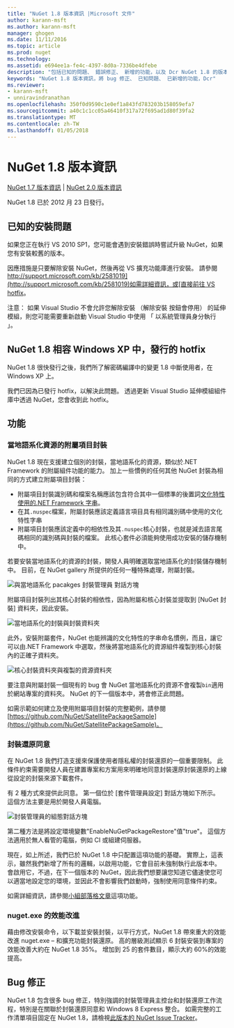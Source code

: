 ```yaml
---
title: "NuGet 1.8 版本資訊 |Microsoft 文件"
author: karann-msft
ms.author: karann-msft
manager: ghogen
ms.date: 11/11/2016
ms.topic: article
ms.prod: nuget
ms.technology: 
ms.assetid: e694ee1a-fe4c-4397-8d0a-7336be4dfebe
description: "包括已知的問題、 錯誤修正、 新增的功能，以及 Dcr NuGet 1.8 的版本資訊。"
keywords: "NuGet 1.8 版本資訊，將 bug 修正、 已知問題、 已新增的功能，Dcr"
ms.reviewer:
- karann-msft
- unniravindranathan
ms.openlocfilehash: 350f0d9590c1e0ef1a843fd783203b158059efa7
ms.sourcegitcommit: a40c1c1cc05a46410f317a72f695ad1d80f39fa2
ms.translationtype: MT
ms.contentlocale: zh-TW
ms.lasthandoff: 01/05/2018
---
```

# <a name="nuget-18-release-notes"></a>NuGet 1.8 版本資訊

[NuGet 1.7 版本資訊](../release-notes/nuget-1.7.md) | [NuGet 2.0 版本資訊](../release-notes/nuget-2.0.md)

NuGet 1.8 已於 2012 月 23 日發行。

## <a name="known-installation-issue"></a>已知的安裝問題
如果您正在執行 VS 2010 SP1，您可能會遇到安裝錯誤時嘗試升級 NuGet，如果您有安裝較舊的版本。

因應措施是只要解除安裝 NuGet，然後再從 VS 擴充功能庫進行安裝。  請參閱[http://support.microsoft.com/kb/2581019](http://support.microsoft.com/kb/2581019)如需詳細資訊，或[直接前往 VS hotfix](http://bit.ly/vsixcertfix)。

注意： 如果 Visual Studio 不會允許您解除安裝 （解除安裝 按鈕會停用） 的延伸模組，則您可能需要重新啟動 Visual Studio 中使用 「 以系統管理員身分執行 」。

## <a name="nuget-18-incompatible-with-windows-xp-hotfix-published"></a>NuGet 1.8 相容 Windows XP 中，發行的 hotfix

NuGet 1.8 很快發行之後，我們所了解密碼編譯中的變更 1.8 中斷使用者，在 Windows XP 上。

我們已因為已發行 hotfix，以解決此問題。  透過更新 Visual Studio 延伸模組組件庫中透過 NuGet，您會收到此 hotfix。

## <a name="features"></a>功能

### <a name="satellite-packages-for-localized-resources"></a>當地語系化資源的附屬項目封裝
NuGet 1.8 現在支援建立個別的封裝，當地語系化的資源，類似於.NET Framework 的附屬組件功能的能力。  加上一些慣例的任何其他 NuGet 封裝為相同的方式建立附屬項目封裝：

* 附屬項目封裝識別碼和檔案名稱應該包含符合其中一個標準的後置詞[文化特性使用的.NET Framework 字串](http://msdn.microsoft.com/goglobal/bb896001.aspx)。
* 在其`.nuspec`檔案，附屬封裝應該定義語言項目具有相同識別碼中使用的文化特性字串
* 附屬項目封裝應該定義中的相依性及其`.nuspec`核心封裝，也就是減去語言尾碼相同的識別碼與封裝的檔案。  此核心套件必須能夠使用成功安裝的儲存機制中。

若要安裝當地語系化的資源的封裝，開發人員明確選取當地語系化的封裝儲存機制中。 目前，在 NuGet gallery 所提供的任何一種特殊處理，附屬封裝。

![與當地語系化 pacakges 封裝管理員 對話方塊](./media/dlg-w-loc-packs.png)

附屬項目封裝列出其核心封裝的相依性，因為附屬和核心封裝並提取到 [NuGet 封裝] 資料夾，因此安裝。

![當地語系化的封裝與封裝資料夾](./media/fldr-loc-packs.png)

此外，安裝附屬套件，NuGet 也能辨識的文化特性的字串命名慣例，而且，讓它可以由.NET Framework 中選取，然後將當地語系化的資源組件複製到核心封裝內的正確子資料夾。

![核心封裝資料夾與複製的資源資料夾](./media/fldr-copied-loc.png)

要注意與附屬封裝一個現有的 bug 會 NuGet 當地語系化的資源不會複製`bin`適用於網站專案的資料夾。  NuGet 的下一個版本中，將會修正此問題。

如需示範如何建立及使用附屬項目封裝的完整範例，請參閱[https://github.com/NuGet/SatellitePackageSample](https://github.com/NuGet/SatellitePackageSample)。

### <a name="package-restore-consent"></a>封裝還原同意
在 NuGet 1.8 我們打造支援來保護使用者隱私權的封裝還原的一個重要限制。 此條件約束需要開發人員在建置專案和方案用來明確地同意封裝還原封裝還原的上線從設定的封裝來源下載套件。

有 2 種方式來提供此同意。 第一個位於 [套件管理員設定] 對話方塊如下所示。  這個方法主要是用於開發人員電腦。

![封裝管理員的組態對話方塊](./media/pr-consent-configdlg.png)

第二種方法是將設定環境變數"EnableNuGetPackageRestore"值"true"。  這個方法適用於無人看管的電腦，例如 CI 或組建伺服器。

現在，如上所述，我們已於 NuGet 1.8 中只配置這項功能的基礎。  實際上，這表示，雖然我們新增了所有的邏輯，以啟用功能，它會目前未強制執行此版本中。 會啟用它，不過，在下一個版本的 NuGet，因此我們想要讓您知道它儘速使您可以適當地設定您的環境，並因此不會影響我們啟動時，強制使用同意條件約束。

如需詳細資訊，請參閱[小組部落格文章](http://blog.nuget.org/20120518/package-restore-and-consent.html)這項功能。

### <a name="nugetexe-performance-improvements"></a>nuget.exe 的效能改進
藉由修改安裝命令，以下載並安裝封裝，以平行方式，NuGet 1.8 帶來重大的效能改進 nuget.exe – 和擴充功能封裝還原。  高的層級測試顯示 6 封裝安裝到專案的效能改善大約在 NuGet 1.8 35%。  增加到 25 的套件數目，顯示大約 60%的效能提高。

## <a name="bug-fixes"></a>Bug 修正
NuGet 1.8 包含很多 bug 修正，特別強調的封裝管理員主控台和封裝還原工作流程，特別是在關聯於封裝還原同意和 Windows 8 Express 整合。
如需完整的工作清單項目固定在 NuGet 1.8，請檢視[此版本的 NuGet Issue Tracker](http://nuget.codeplex.com/workitem/list/advanced?keyword=&status=Closed&type=All&priority=All&release=NuGet%201.8&assignedTo=All&component=All&sortField=Votes&sortDirection=Descending&page=0)。
